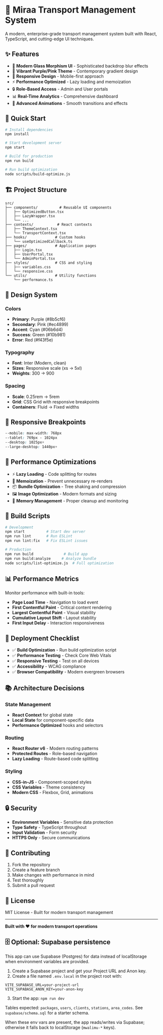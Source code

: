 # 🚛 Miraa Transport Management System

A modern, enterprise-grade transport management system built with React, TypeScript, and cutting-edge UI techniques.

## ✨ Features

- 🎨 **Modern Glass Morphism UI** - Sophisticated backdrop blur effects
- 🌈 **Vibrant Purple/Pink Theme** - Contemporary gradient design
- 📱 **Responsive Design** - Mobile-first approach
- ⚡ **Performance Optimized** - Lazy loading and memoization
- 🔒 **Role-Based Access** - Admin and User portals
- 📊 **Real-Time Analytics** - Comprehensive dashboard
- 💫 **Advanced Animations** - Smooth transitions and effects

## 🚀 Quick Start

```bash
# Install dependencies
npm install

# Start development server
npm start

# Build for production
npm run build

# Run build optimization
node scripts/build-optimize.js
```

## 🏗️ Project Structure

```
src/
├── components/          # Reusable UI components
│   ├── OptimizedButton.tsx
│   ├── LazyWrapper.tsx
│   └── ...
├── contexts/           # React contexts
│   ├── ThemeContext.tsx
│   └── TransportContext.tsx
├── hooks/             # Custom hooks
│   └── useOptimizedCallback.ts
├── pages/             # Application pages
│   ├── Login.tsx
│   ├── UserPortal.tsx
│   └── AdminPortal.tsx
├── styles/            # CSS and styling
│   ├── variables.css
│   └── responsive.css
└── utils/             # Utility functions
    └── performance.ts
```

## 🎨 Design System

### Colors
- **Primary**: Purple (#8b5cf6)
- **Secondary**: Pink (#ec4899)
- **Accent**: Cyan (#06b6d4)
- **Success**: Green (#10b981)
- **Error**: Red (#f43f5e)

### Typography
- **Font**: Inter (Modern, clean)
- **Sizes**: Responsive scale (xs → 5xl)
- **Weights**: 300 → 900

### Spacing
- **Scale**: 0.25rem → 5rem
- **Grid**: CSS Grid with responsive breakpoints
- **Containers**: Fluid → Fixed widths

## 📱 Responsive Breakpoints

```css
--mobile: max-width: 768px
--tablet: 769px - 1024px  
--desktop: 1025px+
--large-desktop: 1440px+
```

##
## 🚀 Performance Optimizations

- ⚡ **Lazy Loading** - Code splitting for routes
- 🎯 **Memoization** - Prevent unnecessary re-renders
- 📦 **Bundle Optimization** - Tree shaking and compression
- 🖼️ **Image Optimization** - Modern formats and sizing
- 💾 **Memory Management** - Proper cleanup and monitoring

## 🔧 Build Scripts

```bash
# Development
npm start          # Start dev server
npm run lint       # Run ESLint
npm run lint:fix   # Fix ESLint issues

# Production
npm run build              # Build app
npm run build:analyze     # Analyze bundle
node scripts/list-optimize.js  # Full optimization
```

## 📊 Performance Metrics

Monitor performance with built-in tools:
- **Page Load Time** - Navigation to load event
- **First Contentful Paint** - Critical content rendering
- **Largest Contentful Paint** - Visual stability
- **Cumulative Layout Shift** - Layout stability
- **First Input Delay** - Interaction responsiveness

## 🎯 Deployment Checklist

- ✅ **Build Optimization** - Run build optimization script
- ✅ **Performance Testing** - Check Core Web Vitals
- ✅ **Responsive Testing** - Test on all devices
- ✅ **Accessibility** - WCAG compliance
- ✅ **Browser Compatibility** - Modern evergreen browsers

## 📚 Architecture Decisions

### State Management
- **React Context** for global state
- **Local State** for component-specific data
- **Performance Optimized** hooks and selectors

### Routing
- **React Router v6** - Modern routing patterns
- **Protected Routes** - Role-based navigation
- **Lazy Loading** - Route-based code splitting

### Styling
- **CSS-in-JS** - Component-scoped styles
- **CSS Variables** - Theme consistency
- **Modern CSS** - Flexbox, Grid, animations

## 🔒 Security

- **Environment Variables** - Sensitive data protection
- **Type Safety** - TypeScript throughout
- **Input Validation** - Form security
- **HTTPS Only** - Secure communications

## 🌟 Contributing

1. Fork the repository
2. Create a feature branch
3. Make changes with performance in mind
4. Test thoroughly
5. Submit a pull request

## 📄 License

MIT License - Built for modern transport management

---

**Built with ❤️ for modern transport operations**
 
## 🗄️ Optional: Supabase persistence

This app can use Supabase (Postgres) for data instead of localStorage when environment variables are provided.

1. Create a Supabase project and get your Project URL and Anon key.
2. Create a file named `.env.local` in the project root with:

```
VITE_SUPABASE_URL=your-project-url
VITE_SUPABASE_ANON_KEY=your-anon-key
```

3. Start the app: `npm run dev`

Tables expected: `packages`, `users`, `clients`, `stations`, `area_codes`. See `supabase/schema.sql` for a starter schema.

When these env vars are present, the app reads/writes via Supabase; otherwise it falls back to localStorage (`mwalimu-*` keys).